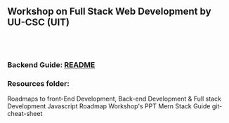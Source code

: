 ## Workshop on Full Stack Web Development by UU-CSC (UIT) 

<br> <br> 

### Backend Guide:   [README](https://github.com/ShubhamTiwary914/uucsc-workshop-feb24/tree/main/backend#readme)

### Resources folder:
Roadmaps to front-End Development, Back-end Development & Full stack Development
Javascript Roadmap
Workshop's PPT
Mern Stack Guide
git-cheat-sheet

